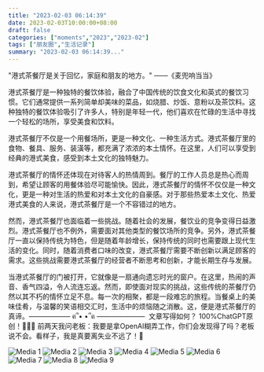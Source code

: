 ```yaml
---
title: "2023-02-03 06:14:39"
date: 2023-02-03T10:00:00+08:00
draft: false
categories: ["moments","2023","2023-02"]
tags: ["朋友圈","生活记录"]
summary: "2023-02-03 06:14:39..."
---
```


"港式茶餐厅是关于回忆，家庭和朋友的地方。" ——《麦兜响当当》

港式茶餐厅是一种独特的餐饮体验，融合了中国传统的饮食文化和英式的餐饮习惯。它们通常提供一系列简单却美味的菜品，如烧腊、炒饭、意粉以及茶饮料。这种独特的餐饮体验吸引了许多人，特别是年轻一代，他们喜欢在忙碌的生活中寻找一个轻松的场所，享受美食和饮料。

港式茶餐厅不仅是一个用餐场所，更是一种文化、一种生活方式。港式茶餐厅里的食物、餐具、服务、装潢等，都充满了浓浓的本土情怀。在这里，人们可以享受到经典的港式美食，感受到本土文化的独特魅力。

港式茶餐厅的情怀还体现在对待客人的热情周到。餐厅的工作人员总是热心而周到，希望让顾客的用餐体验尽可能愉快。因此，港式茶餐厅的情怀不仅仅是一种文化，更是一种对生活的热爱和对本土文化的自豪感。对于那些热爱本土文化、热爱港式美食的人来说，港式茶餐厅是一个不容错过的地方。

然而，港式茶餐厅也面临着一些挑战。随着社会的发展，餐饮业的竞争变得日益激烈。港式茶餐厅也不例外，需要面对其他类型的餐饮场所的竞争。另外，港式茶餐厅一直以保持传统为特色，但是随着年龄增长，保持传统的同时也需要跟上现代生活的变化。同时，随着消费者口味的改变，港式茶餐厅需要不断创新以满足顾客的需求。这些挑战需要港式茶餐厅的经营者不断思考和创新，才能长期生存与发展。

当港式茶餐厅的门被打开，它就像是一扇通向遗忘时光的窗户。在这里，热闹的声音、香气四溢，令人流连忘返。然而，即使面对现实的挑战，这些传统的茶餐厅仍然以其不朽的情怀立足不息。每一次的相聚，都是一段难忘的旅程。当餐桌上的美味佳肴，与温馨的笑语相交汇时，生活中的烦恼随之消散。这，便是港式茶餐厅的真谛。
​
—————— ฅ՞• •՞ฅ ———————
​
​文章写得如何？
​100%ChatGPT原创！🤪🤪🤪
​
​前两天我问老板：我要是拿OpenAI糊弄工作，你们会发现得了吗？老板说不会。看样子，我是真要离失业不远了！🫠

![Media 1](/Moments/photos/2023-02-03/202302030614390.jpg)
![Media 2](/Moments/photos/2023-02-03/202302030614391.jpg)
![Media 3](/Moments/photos/2023-02-03/202302030614392.jpg)
![Media 4](/Moments/photos/2023-02-03/202302030614393.jpg)
![Media 5](/Moments/photos/2023-02-03/202302030614394.jpg)
![Media 6](/Moments/photos/2023-02-03/202302030614395.jpg)
![Media 7](/Moments/photos/2023-02-03/202302030614396.jpg)
![Media 8](/Moments/photos/2023-02-03/202302030614397.jpg)
![Media 9](/Moments/photos/2023-02-03/202302030614398.jpg)

